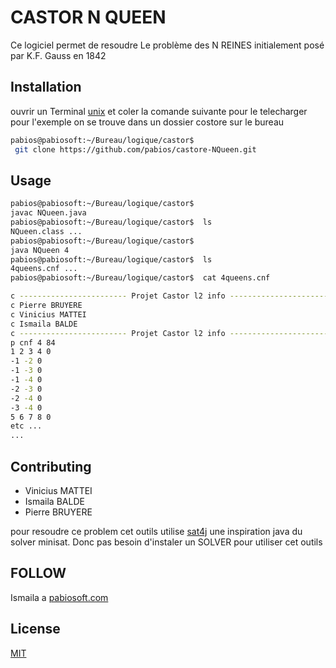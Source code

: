 # CASTOR N QUEEN 

Ce logiciel permet de resoudre Le problème des N REINES initialement posé par K.F. Gauss en 1842

## Installation

ouvrir un Terminal [unix](https://github.com/pabios/castore-NQueen.git) et coler la  comande suivante pour le telecharger
pour l'exemple on se trouve dans un dossier costore sur le bureau

```bash
pabios@pabiosoft:~/Bureau/logique/castor$
 git clone https://github.com/pabios/castore-NQueen.git

```

## Usage

```bash
pabios@pabiosoft:~/Bureau/logique/castor$  
javac NQueen.java
pabios@pabiosoft:~/Bureau/logique/castor$  ls
NQueen.class ...
pabios@pabiosoft:~/Bureau/logique/castor$  
java NQueen 4
pabios@pabiosoft:~/Bureau/logique/castor$  ls
4queens.cnf ...
pabios@pabiosoft:~/Bureau/logique/castor$  cat 4queens.cnf

c ------------------------ Projet Castor l2 info ------------------------
c Pierre BRUYERE
c Vinicius MATTEI
c Ismaila BALDE
c ------------------------ Projet Castor l2 info ------------------------
p cnf 4 84
1 2 3 4 0
-1 -2 0
-1 -3 0
-1 -4 0
-2 -3 0
-2 -4 0
-3 -4 0
5 6 7 8 0
etc ...
...
```

## Contributing
 * Vinicius MATTEI
 * Ismaila BALDE
 * Pierre BRUYERE
 

pour resoudre ce problem cet outils  utilise [sat4j](http://sat4j.org) une inspiration java du solver minisat.
Donc pas besoin d'instaler un SOLVER pour utiliser cet outils
## FOLLOW
Ismaila a [pabiosoft.com](http://pabiosoft.com)

## License
[MIT](https://choosealicense.com/licenses/mit/)